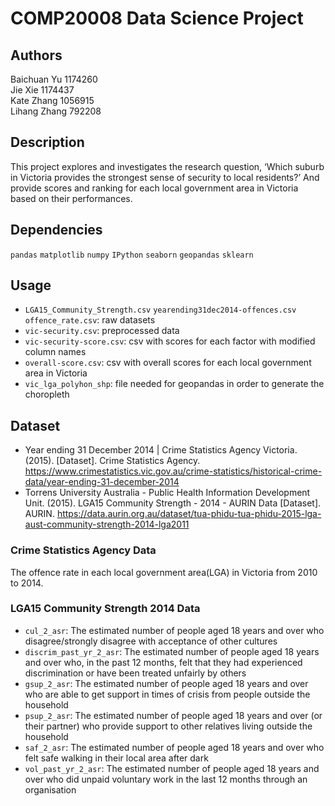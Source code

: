 # COMP20008 Data Science Project

## Authors
Baichuan Yu 1174260\
Jie Xie 1174437\
Kate Zhang 1056915\
Lihang Zhang 792208


## Description
This project explores and investigates the research question, ‘Which suburb in Victoria provides the strongest sense of security to local residents?’ And provide scores and ranking for each local government area in Victoria based on their performances.


## Dependencies

`pandas` `matplotlib` `numpy` `IPython` `seaborn` `geopandas` `sklearn`


## Usage
* `LGA15_Community_Strength.csv` `yearending31dec2014-offences.csv` `offence_rate.csv`: raw datasets
* `vic-security.csv`: preprocessed data
* `vic-security-score.csv`:  csv with scores for each factor with modified column names
* `overall-score.csv`:  csv with overall scores for each local government area in Victoria
* `vic_lga_polyhon_shp`: file needed for geopandas in order to generate the choropleth

## Dataset
* Year ending 31 December 2014 | Crime Statistics Agency Victoria. (2015). [Dataset]. Crime Statistics Agency. https://www.crimestatistics.vic.gov.au/crime-statistics/historical-crime-data/year-ending-31-december-2014
* Torrens University Australia - Public Health Information Development Unit. (2015). LGA15 Community Strength - 2014 - AURIN Data [Dataset]. AURIN. https://data.aurin.org.au/dataset/tua-phidu-tua-phidu-2015-lga-aust-community-strength-2014-lga2011

### Crime Statistics Agency Data
The offence rate in each local government area(LGA) in Victoria from 2010 to 2014.

### LGA15 Community Strength 2014 Data
* `cul_2_asr`: The estimated number of people aged 18 years and over who disagree/strongly disagree with acceptance of other cultures
* `discrim_past_yr_2_asr`: The estimated number of people aged 18 years and over who, in the past 12 months, felt that they had experienced discrimination or have been treated unfairly by others 
* `gsup_2_asr`: The estimated number of people aged 18 years and over who are able to get support in times of crisis from people outside the household
* `psup_2_asr`: The estimated number of people aged 18 years and over (or their partner) who provide support to other relatives living outside the household
* `saf_2_asr`: The estimated number of people aged 18 years and over who felt safe walking in their local area after dark 
* `vol_past_yr_2_asr`: The estimated number of people aged 18 years and over who did unpaid voluntary work in the last 12 months through an organisation 
